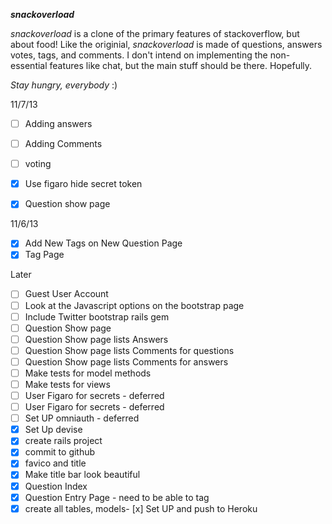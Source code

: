 ***snackoverload***

*snackoverload* is a clone of the primary features of stackoverflow, 
but about food! Like the originial, *snackoverload* is made of questions, answers
votes, tags, and comments. I don't intend on implementing the non-essential 
features like chat, but the main stuff should be there. Hopefully. 

_Stay hungry, everybody_ :)


11/7/13
- [ ] Adding answers
- [ ] Adding Comments
- [ ] voting
- [x] Use figaro hide secret token
- [x] Question show page



11/6/13
- [x] Add New Tags on New Question Page
- [x] Tag Page

Later

- [ ] Guest User Account
- [ ] Look at the Javascript options on the bootstrap page
- [ ] Include Twitter bootstrap rails gem
- [ ] Question Show page
- [ ] Question Show page lists Answers
- [ ] Question Show page lists Comments for questions
- [ ] Question Show page lists Comments for answers
- [ ] Make tests for model methods
- [ ] Make tests for views
- [ ] User Figaro for secrets - deferred
- [ ] User Figaro for secrets - deferred
- [ ] Set UP omniauth - deferred
- [x] Set Up devise
- [x] create rails project
- [x] commit to github
- [x] favico and title
- [x] Make title bar look beautiful
- [x] Question Index
- [x] Question Entry Page - need to be able to tag
- [x] create all tables, models- [x] Set UP and push to Heroku